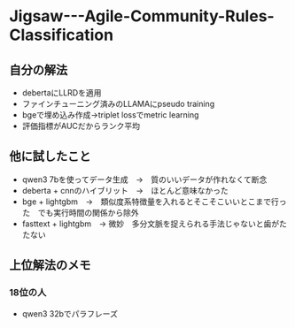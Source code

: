 # Jigsaw---Agile-Community-Rules-Classification
## 自分の解法
- debertaにLLRDを適用
- ファインチューニング済みのLLAMAにpseudo training
- bgeで埋め込み作成→triplet lossでmetric learning
- 評価指標がAUCだからランク平均

## 他に試したこと
- qwen3 7bを使ってデータ生成　→　質のいいデータが作れなくて断念
- deberta + cnnのハイブリット　→　ほとんど意味なかった
- bge + lightgbm　→　類似度系特徴量を入れるとそこそこいいとこまで行った　でも実行時間の関係から除外
- fasttext + lightgbm　→ 微妙　多分文脈を捉えられる手法じゃないと歯がたたない

## 上位解法のメモ
### 18位の人
- qwen3 32bでパラフレーズ
